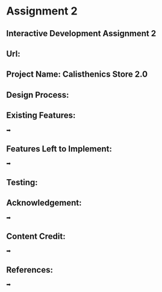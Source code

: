 # Assignment 2
Interactive Development Assignment 2
---------
Url: 
--------------
Project Name: Calisthenics Store 2.0
----------------------------------------------------------------------------



Design Process:
-----------------------------------------------------------------------------



Existing Features:
-----------------------------------------------------------------------------

➡

Features Left to Implement:
-----------------------------------------------------------------------------

➡

Testing:
------------------------------------------------------------------------------



Acknowledgement:
--------------------------------------------------------------------------------

➡

Content Credit:
---------------------------------------------------------------------------------

➡

References:
---------------------------------------------------------------------------------

➡